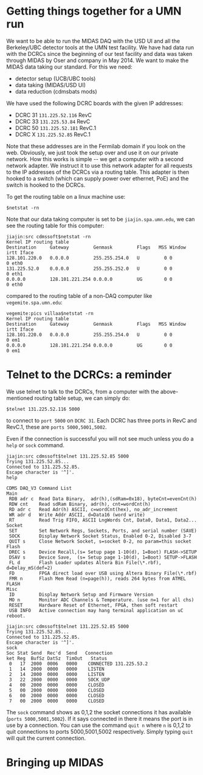 Getting things together for a UMN run
=====================================

We want to be able to run the MIDAS DAQ with the USD UI and all the Berkeley/UBC detector tools at
the UMN test facility.  We have had data run with the DCRCs since the beginning of our test
facility and data was taken through MIDAS by Oser and company in May 2014.  We want to make the
MIDAS data taking our standard.  For this we need:

* detector setup (UCB/UBC tools)
* data taking (MIDAS/USD UI)
* data reduction (cdmsbats mods) 

We have used the following DCRC boards with the given IP addresses:

* DCRC 31 `131.225.52.116` RevC
* DCRC 33 `131.225.53.84`  RevC
* DCRC 50 `131.225.52.181` RevC.1
* DCRC X  `131.225.52.85`  RevC.1

Note that these addresses are in the Fermilab domain if you look on the web.  Obviously, we just
took the setup over and use it on our private network.  How this works is simple -- we get a
computer with a second network adapter.  We instruct it to use this network adapter for all
requests to the IP addresses of the DCRCs via a routing table. This adapter is then hooked to a
switch (which can supply power over ethernet, PoE) and the switch is hooked to the DCRCs.

To get the routing table on a linux machine use:

```
$netstat -rn
```

Note that our data taking computer is set to be `jiajin.spa.umn.edu`, we can see the routing table
for this computer:

```
jiajin:src cdmssoft$netstat -rn
Kernel IP routing table
Destination     Gateway         Genmask         Flags   MSS Window  irtt Iface
128.101.220.0   0.0.0.0         255.255.254.0   U         0 0          0 eth0
131.225.52.0    0.0.0.0         255.255.252.0   U         0 0          0 eth1
0.0.0.0         128.101.221.254 0.0.0.0         UG        0 0          0 eth0
```

compared to the routing table of a non-DAQ computer like `vegemite.spa.umn.edu`:

```
vegemite:pics villaa$netstat -rn
Kernel IP routing table
Destination     Gateway         Genmask         Flags   MSS Window  irtt Iface
128.101.220.0   0.0.0.0         255.255.254.0   U         0 0          0 em1
0.0.0.0         128.101.221.254 0.0.0.0         UG        0 0          0 em1
```

Telnet to the DCRCs: a reminder
==============================

We use telnet to talk to the DCRCs, from a computer with the above-mentioned routing table setup,
we can simply do:

```
$telnet 131.225.52.116 5000
```
to connect to `port 5000` on `DCRC 31`.  Each DCRC has three ports in RevC and RevC.1, these are
`ports 5000,5001,5002`.

Even if the connection is successful you will not see much unless you do a `help` or `sock`
command. 

```
jiajin:src cdmssoft$telnet 131.225.52.85 5000
Trying 131.225.52.85...
Connected to 131.225.52.85.
Escape character is '^]'.
help

CDMS DAQ_V3 Command List
Main
 RDB adr c  Read Data Binary,  adr(h),(sdRam=0x18), byteCnt=evenCnt(h)
 RDW cnt    Read sdRam Binary, adr(h), cnt=wordCnt(h)
 RD adr c   Read Adr(h) ASCII, c=wordCnt(hex), no_adr_increment
 WR adr d   Write Addr ASCII, d=Data16 (word write)
 RT         Read Trig FIFO, ASCII LngWords Cnt, Data0, Data1, Data2...
Socket
 SET        Set Network Regs, Sockets, Ports, and serial number (SAVE)
 SOCK       Display Network Socket Status, Enabled 0-2, Disabled 3-7
 QUIT s     Close Network Socket, s=socket 0-2, no param=this socket
Flash
 DREC s     Device Recall,(s= Setup page 1-10(d), 1=Boot) FLASH->SETUP
 DSAV s     Device Save,  (s= Setup page 1-10(d), 1=Boot) SETUP->FLASH
 FL d       Flash Loader updates Altera Bin File(\*.rbf), d=Delay_mS(def=2)
 FD         FPGA direct load over USB using Altera Binary File(\*.rbf)
 FMR n      Flash Mem Read (n=page(h)), reads 264 bytes from ATMEL FLASH
Misc
 ID         Display Network Setup and Firmware Version
 MO n       Monitor ADC Channels & Temperature. (use n=1 for all chs)
 RESET      Hardware Reset of Ethernet, FPGA, then soft restart
 USB INFO   Active connection may hang terminal application on uC reboot.
```

```
jiajin:src cdmssoft$telnet 131.225.52.85 5000
Trying 131.225.52.85...
Connected to 131.225.52.85.
Escape character is '^]'.
sock
Soc Stat Send  Rec'd  Send   Connection
ket Reg  BufSz DatSz  TimOut   Status
 0   17  2000  0006   0000    CONNECTED 131.225.53.2
 1   14  2000  0000   0000    LISTEN
 2   14  2000  0000   0000    LISTEN
 3   22  2000  0000   0000    SOCK_UDP
 4   00  2000  0000   0000    CLOSED
 5   00  2000  0000   0000    CLOSED
 6   00  2000  0000   0000    CLOSED
 7   00  2000  0000   0000    CLOSED
```

The `sock` command shows as 0,1,2 the socket connections it has available (`ports
5000,5001,5002`).  If it says connected in there it means the port is in use by a connection. You
can use the command `quit n` where `n` is 0,1,2 to quit connections to ports 5000,5001,5002
respectively.  Simply typing `quit` will quit the current connection. 

Bringing up MIDAS
================

